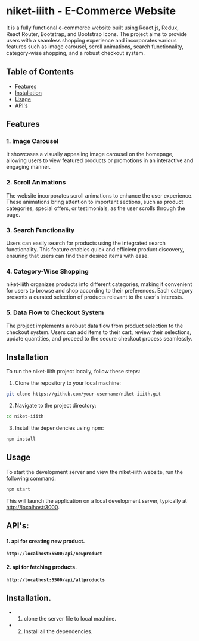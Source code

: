 # niket-iiith - E-Commerce Website

It is a fully functional e-commerce website built using React.js, Redux, React Router, Bootstrap, and Bootstrap Icons. The project aims to provide users with a seamless shopping experience and incorporates various features such as image carousel, scroll animations, search functionality, category-wise shopping, and a robust checkout system.

## Table of Contents

- [Features](#features)
- [Installation](#installation)
- [Usage](#usage)
- [API's](#API's) 

## Features
 
### 1. Image Carousel

It showcases a visually appealing image carousel on the homepage, allowing users to view featured products or promotions in an interactive and engaging manner.

### 2. Scroll Animations

The website incorporates scroll animations to enhance the user experience. These animations bring attention to important sections, such as product categories, special offers, or testimonials, as the user scrolls through the page.

### 3. Search Functionality

Users can easily search for products using the integrated search functionality. This feature enables quick and efficient product discovery, ensuring that users can find their desired items with ease.

### 4. Category-Wise Shopping

niket-iiith organizes products into different categories, making it convenient for users to browse and shop according to their preferences. Each category presents a curated selection of products relevant to the user's interests.

### 5. Data Flow to Checkout System

The project implements a robust data flow from product selection to the checkout system. Users can add items to their cart, review their selections, update quantities, and proceed to the secure checkout process seamlessly.

## Installation

To run the niket-iiith project locally, follow these steps:

1. Clone the repository to your local machine:

```bash
git clone https://github.com/your-username/niket-iiith.git
```

2. Navigate to the project directory:

```bash
cd niket-iiith
```

3. Install the dependencies using npm:

```bash
npm install
```

## Usage

To start the development server and view the niket-iiith website, run the following command:

```bash
npm start
```

This will launch the application on a local development server, typically at [http://localhost:3000](http://localhost:3000).

## API's:
#### 1. api for creating new product.

**`http://localhost:5500/api/newproduct`**

#### 2. api for fetching products.
**`http://localhost:5500/api/allproducts`**

## Installation.
- 1. clone the server file to local machine.
- 2. Install all the dependencies.